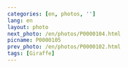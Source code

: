 ```yaml
---
categories: [en, photos, '']
lang: en
layout: photo
next_photo: /en/photos/P0000104.html
picname: P0000105
prev_photo: /en/photos/P0000102.html
tags: [Giraffe]
---
```

